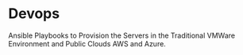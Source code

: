# Devops
Ansible Playbooks to Provision the Servers in the Traditional VMWare Environment and Public Clouds AWS and Azure.
